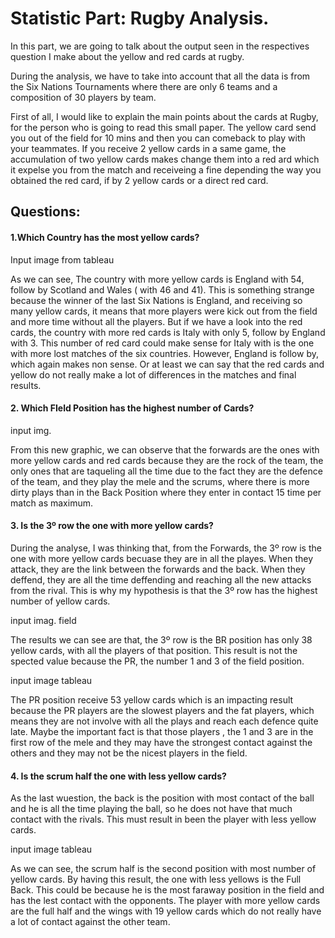 # Statistic Part: Rugby Analysis.

In this part, we are going to talk about the output seen in the respectives question I make about the yellow and red cards at rugby.

During the analysis, we have to take into account that all the data is from the Six Nations Tournaments where there are only 6 teams and a composition of 30 players by team.

First of all, I would like to explain the main points about the cards at Rugby, for the person who is going to read this small paper. The yellow card send you out of the field for 10 mins and then you can comeback to play with your teammates. If you receive 2 yellow cards in a same game, the accumulation of two yellow cards makes change them into a red ard which it expelse you from the match and receiveing a fine depending the way you obtained the red card, if by 2 yellow cards or a direct red card.


## Questions:

#### 1.Which Country has the most yellow cards?

Input image from tableau


As we can see, The country with more yellow cards is England with 54, follow by Scotland and Wales ( with 46 and 41). This is something strange because the winner of the last Six Nations is England, and receiving so many yellow cards, it means that more players were kick out from the field and more time without all the players. But if we have a look into the red cards, the country with more red cards is Italy with only 5, follow by England with 3. This number of red card could make sense for Italy with is the one with more lost matches of the six countries. However, England is follow by, which again makes non sense. Or at least we can say that the red cards and yellow do not really make a lot of differences in the matches and final results.


#### 2. Which FIeld Position has the highest number of Cards?

input img.

From this new graphic, we can observe that the forwards are the ones with more yellow cards and red cards because they are the rock of the team, the only ones that are taqueling all the time due to the fact they are the defence of the team, and they play the mele and the scrums, where there is more dirty plays than in the Back Position where they enter in contact 15 time per match as maximum.



#### 3. Is the 3º row the one with more yellow cards?


During the analyse, I was thinking that, from the Forwards, the 3º row is the one with more yellow cards becuase they are in all the playes. When they attack, they are the link between the forwards and the back. When they deffend, they are all the time deffending and reaching all the new attacks from the rival. This is why my hypothesis is that the 3º row has the highest number of yellow cards.

input imag. field

The results we can see are that, the 3º row is the BR position has only 38 yellow cards, with all the players of that position. This result is not the spected value because the PR, the number 1 and 3 of the field position.

input image tableau

The PR position receive 53 yellow cards which is an impacting result because the PR players are the slowest players and the fat players, which means they are not involve with all the plays and reach each defence quite late. Maybe the important fact is that those players , the 1 and 3 are in the first row of the mele and they may have the strongest contact against the others and they may not be the nicest players in the field.



#### 4. Is the scrum half the one with less yellow cards?

As the last wuestion, the back is the position with most contact of the ball and he is all the time playing the ball, so he does not have that much contact with the rivals. This must result in been the player with less yellow cards.

input image tableau

As we can see, the scrum half is the second position with most number of yellow cards. By having this result, the one with less yellows is the Full Back. This could be because he is the most faraway position in the field and has the lest contact with the opponents.
The player with more yellow cards are the full half and the wings with 19 yellow cards which do not really have a lot of contact against the other team. 









